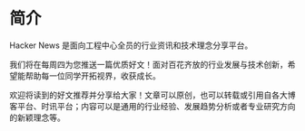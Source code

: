 # 简介

Hacker News 是面向工程中心全员的行业资讯和技术理念分享平台。

我们将在每周四为您推送一篇优质好文！面对百花齐放的行业发展与技术创新，希望能帮助每一位同学开拓视界，收获成长。

欢迎将读到的好文推荐并分享给大家！文章可以原创，也可以转载或引用自各大博客平台、时讯平台；内容可以是通用的行业经验、发展趋势分析或者专业研究方向的新颖理念等。
